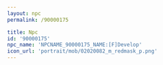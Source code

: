 ```yaml
---
layout: npc
permalink: /90000175

title: Npc
id: '90000175'
npc_name: 'NPCNAME_90000175_NAME:[F]Develop'
icon_url: 'portrait/mob/02020082_m_redmask_p.png'
---
```

